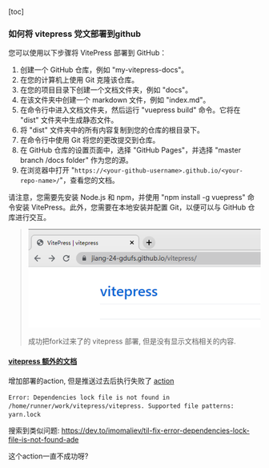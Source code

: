[toc]

### 如何将 vitepress 党文部署到github

您可以使用以下步骤将 VitePress 部署到 GitHub：

1. 创建一个 GitHub 仓库，例如 "my-vitepress-docs"。
2. 在您的计算机上使用 Git 克隆该仓库。
3. 在您的项目目录下创建一个文档文件夹，例如 "docs"。
4. 在该文件夹中创建一个 markdown 文件，例如 "index.md"。
5. 在命令行中进入文档文件夹，然后运行 "vuepress build" 命令。它将在 "dist" 文件夹中生成静态文件。
6. 将 "dist" 文件夹中的所有内容复制到您的仓库的根目录下。
7. 在命令行中使用 Git 将您的更改提交到仓库。
8. 在 GitHub 仓库的设置页面中，选择 "GitHub Pages"，并选择 "master branch /docs folder" 作为您的源。
9. 在浏览器中打开 "`https://<your-github-username>.github.io/<your-repo-name>/`"，查看您的文档。

请注意，您需要先安装 Node.js 和 npm，并使用 "npm install -g vuepress" 命令安装 VitePress。此外，您需要在本地安装并配置 Git，以便可以与 GitHub 仓库进行交互。

> ![image-20230203162834035](./imgs/image-20230203162834035.png)
>
> 成功把fork过来了的 vitepress 部署, 但是没有显示文档相关的内容.



#### [vitepress 额外的文档](https://vitepress.vuejs.org/guide/deploying#github-pages)

增加部署的action, 但是推送过去后执行失败了 [action](https://github.com/jiang-24-gdufs/vitepress/actions/runs/4082428015/jobs/7036770132)

`Error: Dependencies lock file is not found in /home/runner/work/vitepress/vitepress. Supported file patterns: yarn.lock`

搜索到类似问题: https://dev.to/imomaliev/til-fix-error-dependencies-lock-file-is-not-found-ade



这个action一直不成功呀?



